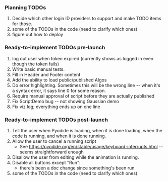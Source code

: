 ### Planning TODOs
1. Decide which other login ID providers to support and make TODO items for those.
4. some of the TODOs in the code (need to clarify which ones)
5. figure out how to deploy

### Ready-to-implement TODOs pre-launch

1. log out user when token expired (currently shows as logged in even though the token fails)
2. Write basic manual tests.
3. Fill in Header and Footer content
4. Add the ability to load public/published Algos
6. Do error highlighting. Sometimes this will be the wrong line -- when it's a syntax error, it says line 0 for some reason.
7. Require manual approval of script before they are actually published
8. Fix ScriptDemo bug -- not showing Gaussian demo
9. Fix viz log; everything ends up on one line

### Ready-to-implement TODOs post-launch
1. Tell the user when Pyodide is loading, when it is done loading, when the code is running, and when it is done running.
2. Allow the user to cancel a running script
   * See https://pyodide.org/en/stable/usage/keyboard-interrupts.html -- seems straightforward enough
3. Disallow the user from editing while the animation is running.
4. Disable all buttons except "Run":
   * there's been a doc change since something's been run
5. some of the TODOs in the code (need to clarify which ones)
